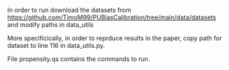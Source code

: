 In order to run download the datasets from https://github.com/TimoM99/PUBiasCalibration/tree/main/data/datasets and modify paths in data_utils 

More specificically, in order to reprduce results in the paper, copy path for dataset to line 116 in data_utils.py.

File propensity.qs contains the commands to run.



